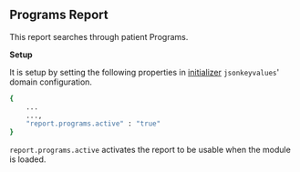 ## Programs Report
This report searches through patient Programs.

**Setup**

It is setup by setting the following properties in [initializer](https://github.com/mekomsolutions/openmrs-module-initializer) `jsonkeyvalues`' domain configuration. 

```bash
{
    ...
    ...,
    "report.programs.active" : "true"
}
```
`report.programs.active` activates the report to be usable when the module is loaded.
